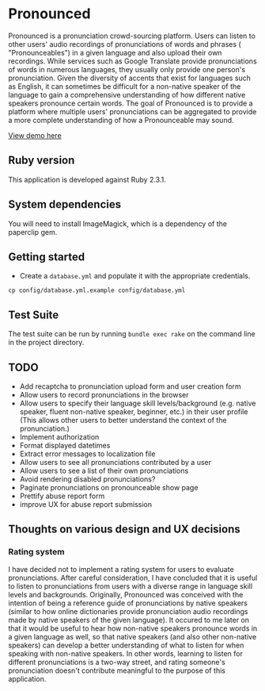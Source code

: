 # Pronounced

Pronounced is a pronunciation crowd-sourcing platform. Users can listen
to other users' audio recordings of pronunciations of words and phrases (
"Pronounceables") in a given language and also upload their own recordings.
While services such as Google Translate provide pronunciations of words in numerous
languages, they usually only provide one person's pronunciation. Given the
diversity of accents that exist for languages such as English, it can sometimes
be difficult for a non-native speaker of the language to gain a comprehensive
understanding of how different native speakers pronounce certain words. The goal
of Pronounced is to provide a platform where multiple users' pronunciations
can be aggregated to provide a more complete understanding of how
a Pronounceable may sound.

[View demo here](https://pronounced.herokuapp.com/)

## Ruby version

This application is developed against Ruby 2.3.1.

## System dependencies

You will need to install ImageMagick, which is a dependency of the paperclip gem.

## Getting started

* Create a `database.yml` and populate it with the appropriate credentials.

`cp config/database.yml.example config/database.yml`

## Test Suite

The test suite can be run by running `bundle exec rake` on the command line in the project directory.

## TODO

* Add recaptcha to pronunciation upload form and user creation form
* Allow users to record pronunciations in the browser
* Allow users to specify their language skill levels/background (e.g. native
  speaker, fluent non-native speaker, beginner, etc.) in their user profile
  (This allows other users to better understand the context of the
  pronunciation.)
* Implement authorization
* Format displayed datetimes
* Extract error messages to localization file
* Allow users to see all pronunciations contributed by a user
* Allow users to see a list of their own pronunciations
* Avoid rendering disabled pronunciations?
* Paginate pronunciations on pronounceable show page
* Prettify abuse report form
* improve UX for abuse report submission

## Thoughts on various design and UX decisions

### Rating system

I have decided not to implement a rating system for users to evaluate
pronunciations. After careful consideration, I have concluded that it is useful
to listen to pronunciations from users with a diverse range in language skill
levels and backgrounds. Originally, Pronounced was conceived with the intention
of being a reference guide of pronunciations by native speakers (similar to how
online dictionaries provide pronunciation audio recordings made by native
speakers of the given language). It occured to me later on that it would be
useful to hear how non-native speakers pronounce words in a given language as
well, so that native speakers (and also other non-native speakers) can develop
a better understanding of what to listen for when speaking with non-native
speakers. In other words, learning to listen for different pronunciations is a
two-way street, and rating someone's pronunciation doesn't contribute meaningful
 to the purpose of this application.
